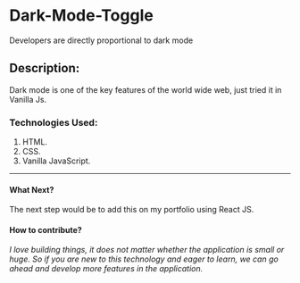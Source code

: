 # Dark-Mode-Toggle
Developers are directly proportional to dark mode

## Description:
Dark mode is one of the key features of the world wide web, just tried it in Vanilla Js.

### Technologies Used:
1) HTML.
2) CSS.
3) Vanilla JavaScript.
***

#### What Next?
The next step would be to add this on my portfolio using React JS.

#### How to contribute?

_I love building things, it does not matter whether the application is small or huge. So if you are new to this technology and eager to learn, we can go ahead and develop more features in the application._ 

